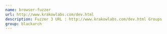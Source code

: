 ```yaml
---
name: browser-fuzzer
url: http://www.krakowlabs.com/dev.html
description: Fuzzer 3 URL : http://www.krakowlabs.com/dev.html Groups : blackarch blackarch-fuzzer
group: blackarch
---
```


